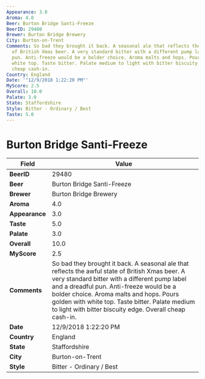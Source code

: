 ```yaml
---
Appearance: 3.0
Aroma: 4.0
Beer: Burton Bridge Santi-Freeze
BeerID: 29480
Brewer: Burton Bridge Brewery
City: Burton-on-Trent
Comments: So bad they brought it back. A seasonal ale that reflects the awful state
  of British Xmas beer. A very standard bitter with a different pump label and a dreadful
  pun. Anti-freeze would be a bolder choice. Aroma malts and hops. Pours golden with
  white top. Taste bitter. Palate medium to light with bitter biscuity edge. Overall
  cheap cash-in.
Country: England
Date: '"12/9/2018 1:22:20 PM"'
MyScore: 2.5
Overall: 10.0
Palate: 3.0
State: Staffordshire
Style: Bitter - Ordinary / Best
Taste: 5.0
---
```


# Burton Bridge Santi-Freeze

| Field         | Value |
|---------------|-------|
| **BeerID** | 29480 |
| **Beer** | Burton Bridge Santi-Freeze |
| **Brewer** | Burton Bridge Brewery |
| **Aroma** | 4.0 |
| **Appearance** | 3.0 |
| **Taste** | 5.0 |
| **Palate** | 3.0 |
| **Overall** | 10.0 |
| **MyScore** | 2.5 |
| **Comments** | So bad they brought it back. A seasonal ale that reflects the awful state of British Xmas beer. A very standard bitter with a different pump label and a dreadful pun. Anti-freeze would be a bolder choice. Aroma malts and hops. Pours golden with white top. Taste bitter. Palate medium to light with bitter biscuity edge. Overall cheap cash-in. |
| **Date** | 12/9/2018 1:22:20 PM |
| **Country** | England |
| **State** | Staffordshire |
| **City** | Burton-on-Trent |
| **Style** | Bitter - Ordinary / Best |

